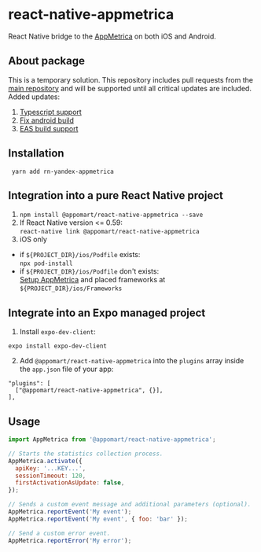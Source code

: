 # react-native-appmetrica
React Native bridge to the [AppMetrica](https://appmetrica.yandex.com/) on both iOS and Android.

## About package
This is a temporary solution. This repository includes pull requests from the [main repository](https://github.com/yandexmobile/react-native-appmetrica) and will be supported until all critical updates are included. Added updates:
1. [Typescript support](https://github.com/yandexmobile/react-native-appmetrica/pull/46)
2. [Fix android build](https://github.com/yandexmobile/react-native-appmetrica/pull/62)
3. [EAS build support](https://github.com/yandexmobile/react-native-appmetrica/pull/65)

## Installation

 ```shell
  yarn add rn-yandex-appmetrica
 ```
## Integration into a pure React Native project

1. `npm install @appomart/react-native-appmetrica --save`
2. If React Native version <= 0.59: \
  `react-native link @appomart/react-native-appmetrica`
3. iOS only
  * if `${PROJECT_DIR}/ios/Podfile` exists: \
  `npx pod-install`
  * if `${PROJECT_DIR}/ios/Podfile` don't exists: \
  [Setup AppMetrica](https://appmetrica.yandex.com/docs/mobile-sdk-dg/tasks/ios-quickstart.html) and placed frameworks at `${PROJECT_DIR}/ios/Frameworks`

## Integrate into an Expo managed project

 1. Install `expo-dev-client`:

 ```shell
 expo install expo-dev-client
 ```

 2. Add `@appomart/react-native-appmetrica` into the `plugins` array inside the `app.json` file of your app:

 ```shell
 "plugins": [
   ["@appomart/react-native-appmetrica", {}],
 ],
 ```

## Usage

```js
import AppMetrica from '@appomart/react-native-appmetrica';

// Starts the statistics collection process.
AppMetrica.activate({
  apiKey: '...KEY...',
  sessionTimeout: 120,
  firstActivationAsUpdate: false,
});

// Sends a custom event message and additional parameters (optional).
AppMetrica.reportEvent('My event');
AppMetrica.reportEvent('My event', { foo: 'bar' });

// Send a custom error event.
AppMetrica.reportError('My error');
```
